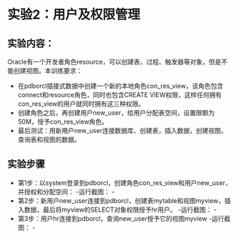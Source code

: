 # 实验2：用户及权限管理

## 实验内容：
Oracle有一个开发者角色resource，可以创建表、过程、触发器等对象，但是不能创建视图。本训练要求：
- 在pdborcl插接式数据中创建一个新的本地角色con_res_view，该角色包含connect和resource角色，同时也包含CREATE VIEW权限，这样任何拥有con_res_view的用户就同时拥有这三种权限。
- 创建角色之后，再创建用户new_user，给用户分配表空间，设置限额为50M，授予con_res_view角色。
- 最后测试：用新用户new_user连接数据库、创建表，插入数据，创建视图，查询表和视图的数据。

## 实验步骤

- 第1步：以system登录到pdborcl，创建角色con_res_view和用户new_user，并授权和分配空间：
-运行截图：
-![]()
- 第2步：新用户new_user连接到pdborcl，创建表mytable和视图myview，插入数据，最后将myview的SELECT对象权限授予hr用户。
-运行截图：
-![]()
- 第3步：用户hr连接到pdborcl，查询new_user授予它的视图myview
-运行截图：
-![]()
